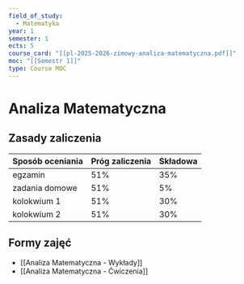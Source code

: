 ```yaml
---
field_of_study:
  - Matematyka
year: 1
semester: 1
ects: 5
course_card: "[[pl-2025-2026-zimowy-analiza-matematyczna.pdf]]"
moc: "[[Semestr 1]]"
type: Course MOC
---
```


# Analiza Matematyczna

## Zasady zaliczenia

| Sposób oceniania | Próg zaliczenia | Składowa |
| ---------------- | --------------- | -------- |
| egzamin          | 51%             | 35%      |
| zadania domowe   | 51%             | 5%       |
| kolokwium 1      | 51%             | 30%      |
| kolokwium 2      | 51%             | 30%      |

## Formy zajęć

- [[Analiza Matematyczna - Wykłady]]
- [[Analiza Matematyczna - Ćwiczenia]]